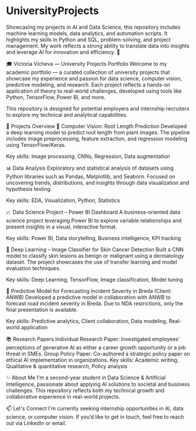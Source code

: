 # UniversityProjects
Showcasing my projects in AI and Data Science, this repository includes machine learning models, data analytics, and automation scripts. It highlights my skills in Python and SQL, problem-solving, and project management. My work reflects a strong ability to translate data into insights and leverage AI for innovation and efficiency. 🚀

🎓 Victoria Vicheva — University Projects Portfolio
Welcome to my academic portfolio — a curated collection of university projects that showcase my experience and passion for data science, computer vision, predictive modeling, and research. Each project reflects a hands-on application of theory to real-world challenges, developed using tools like Python, TensorFlow, Power BI, and more.

This repository is designed for potential employers and internship recruiters to explore my technical and analytical capabilities.

📁 Projects Overview
🔬 Computer Vision: Root Length Prediction
Developed a deep learning model to predict root length from plant images. The pipeline includes image preprocessing, feature extraction, and regression modeling using TensorFlow/Keras.

Key skills: Image processing, CNNs, Regression, Data augmentation

📊 Data Analysis
Exploratory and statistical analysis of datasets using Python libraries such as Pandas, Matplotlib, and Seaborn. Focused on uncovering trends, distributions, and insights through data visualization and hypothesis testing.

Key skills: EDA, Visualization, Python, Statistics

📈 Data Science Project – Power BI Dashboard
A business-oriented data science project leveraging Power BI to explore variable relationships and present insights in a visual, interactive format.

Key skills: Power BI, Data storytelling, Business intelligence, KPI tracking

🧠 Deep Learning – Image Classifier for Skin Cancer Detection
Built a CNN model to classify skin lesions as benign or malignant using a dermatology dataset. The project showcases the use of transfer learning and model evaluation techniques.

Key skills: Deep Learning, TensorFlow, Image classification, Model tuning

🚧 Predictive Model for Forecasting Incident Severity in Breda (Client: ANWB)
Developed a predictive model in collaboration with ANWB to forecast road incident severity in Breda. Due to NDA restrictions, only the final presentation is available.

Key skills: Predictive analytics, Client collaboration, Data modeling, Real-world application

📚 Research Papers
Individual Research Paper: Investigated employees’ perceptions of generative AI as either a career growth opportunity or a job threat in SMEs.
Group Policy Paper: Co-authored a strategic policy paper on ethical AI implementation in organizations.
Key skills: Academic writing, Qualitative & quantitative research, Policy analysis

✨ About Me
I'm a second-year student in Data Science & Artificial Intelligence, passionate about applying AI solutions to societal and business challenges. This repository reflects both my technical growth and collaborative experience in real-world projects.

📫 Let's Connect
I'm currently seeking internship opportunities in AI, data science, or computer vision. If you’d like to get in touch, feel free to reach out via LinkedIn or email.
